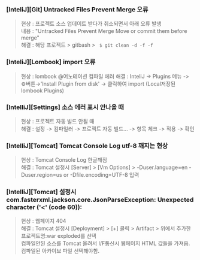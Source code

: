 ### [InteliJ][Git] Untracked Files Prevent Merge 오류
> 현상 : 프로젝트 소스 업데이트 받다가 취소되면서 아래 오류 발생    
> 내용 : "Untracked Files Prevent Merge Move or commit them before merge"   
> 해결 : 해당 프로젝트 > gitbash >  ``` $ git clean -d -f -f```   

### [InteliJ][Lombook] import 오류
> 현상 : lombook @어노테이션 컴파일 에러
> 해결 : InteliJ -> Plugins 메뉴 -> ⚙버튼→'Install Plugin from disk' -> 클릭하여 import (Local저장된 lombook Plugins)

 
### [IntelliJ][Settings] 소스 에러 표시 안나올 때   
> 현상 : 프로젝트 자동 빌드 안될 때   
> 해결 : 설정 -> 컴파일러 -> 프로젝트 자동 빌드... -> 항목 체크 -> 적용 -> 확인   

### [IntelliJ][Tomcat] Tomcat Console Log utf-8 깨지는 현상      
> 현상 : Tomcat Console Log 한글깨짐  
> 해결 : Tomcat 설정시 [Server] > [Vm Options] > -Duser.language=en -Duser.region=us or -Dfile.encoding=UTF-8 입력  

### [IntelliJ][Tomcat] 설정시 com.fasterxml.jackson.core.JsonParseException: Unexpected character ('<' (code 60)):      
> 현상 : 웹페이지 404   
> 해결 : Tomcat 설정시 [Deployment] > [+] 클릭 > Artifact > 위에서 추가한 프로젝트명:war exploded를 선택   
> 컴파일안된 소스를 Tomcat 올려서 I/F통신시 웹페이지 HTML 값들을 가져옴. 컴파일된 아카이브 파일 선택해야함.  
